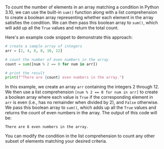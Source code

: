 To count the number of elements in an array matching a condition in Python 3.10, we can use the built-in `sum()` function along with a list comprehension to create a boolean array representing whether each element in the array satisfies the condition. We can then pass this boolean array to `sum()`, which will add up all the `True` values and return the total count.

Here's an example code snippet to demonstrate this approach:

```python
# create a sample array of integers
arr = [2, 4, 6, 8, 10, 12]

# count the number of even numbers in the array
count = sum([num % 2 == 0 for num in arr])

# print the result
print(f"There are {count} even numbers in the array.")
```

In this example, we create an array `arr` containing the integers 2 through 12. We then use a list comprehension `[num % 2 == 0 for num in arr]` to create a boolean array where each value is `True` if the corresponding element in `arr` is even (i.e., has no remainder when divided by 2), and `False` otherwise. We pass this boolean array to `sum()`, which adds up all the `True` values and returns the count of even numbers in the array. The output of this code will be:

```
There are 6 even numbers in the array.
```

You can modify the condition in the list comprehension to count any other subset of elements matching your desired criteria.